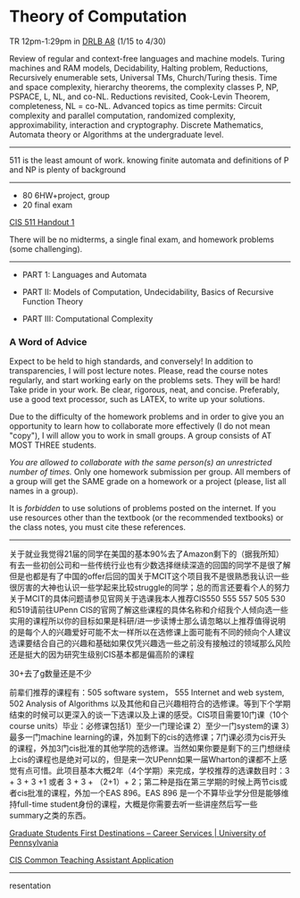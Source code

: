 # Theory of Computation

TR 12pm-1:29pm in [DRLB A8](https://www.facilities.upenn.edu/maps/locations/david-rittenhouse-laboratory) (1/15 to 4/30)

Review of regular and context-free languages and machine models. Turing machines and RAM models, Decidability, Halting problem, Reductions, Recursively enumerable sets, Universal TMs, Church/Turing thesis. Time and space complexity, hierarchy theorems, the complexity classes P, NP, PSPACE, L, NL, and co-NL. Reductions revisited, Cook-Levin Theorem, completeness, NL = co-NL. Advanced topics as time permits: Circuit complexity and parallel computation, randomized complexity, approximability, interaction and cryptography. Discrete Mathematics, Automata theory or Algorithms at the undergraduate level.

---

511 is the least amount of work. knowing finite automata and definitions of P and NP is plenty of background

---

- 80 6HW+project, group
- 20 final exam

[CIS 511 Handout 1](https://www.cis.upenn.edu/~cis5110/)

There will be no midterms, a single final exam, and homework problems (some challenging).

------

- PART 1: Languages and Automata

- PART II: Models of Computation, Undecidability, Basics of Recursive Function Theory

- PART III: Computational Complexity

### A Word of Advice

Expect to be held to high standards, and conversely! In addition to transparencies, I will post lecture notes. Please, read the course notes regularly, and start working early on the problems sets. They will be hard! Take pride in your work. Be clear, rigorous, neat, and concise. Preferably, use a good text processor, such as LATEX, to write up your solutions.

Due to the difficulty of the homework problems and in order to give you an opportunity to learn how to collaborate more effectively (I do not mean "copy"), I will allow you to work in small groups. A group consists of AT MOST THREE students.

*You are allowed to collaborate with the same person(s) an unrestricted number of times.*
Only one homework submission per group. All members of a group will get the SAME grade on a homework or a project (please, list all names in a group).

It is *forbidden* to use solutions of problems posted on the internet. If you use resources other than the textbook (or the recommended textbooks) or the class notes, you must cite these references.

---

关于就业我觉得21届的同学在美国的基本90%去了Amazon剩下的（据我所知）有去一些初创公司和一些传统行业也有少数选择继续深造的回国的同学不是很了解但是也都是有了中国的offer后回的国关于MCIT这个项目我不是很熟悉我认识一些很厉害的大神也认识一些学起来比较struggle的同学；总的而言还要看个人的努力关于MCIT的具体问题请参见官网关于选课我本人推荐CIS550 555 557 505 530和519请前往UPenn CIS的官网了解这些课程的具体名称和介绍我个人倾向选一些实用的课程所以你的目标如果是科研/进一步读博士那么请忽略以上推荐值得说明的是每个人的兴趣爱好可能不太一样所以在选修课上面可能有不同的倾向个人建议选课要结合自己的兴趣和基础如果仅凭兴趣选一些之前没有接触过的领域那么风险还是挺大的因为研究生级别CIS基本都是偏高阶的课程

30+去了g数量还是不少

前辈们推荐的课程有：505 software system， 555 Internet and web system, 502 Analysis of Algorithms 以及其他和自己兴趣相符合的选修课。等到下个学期结束的时候可以更深入的谈一下选课以及上课的感受。CIS项目需要10门课（10个course units）毕业：必修课包括1）至少一门理论课 2）至少一门system的课 3）最多一门machine learning的课，外加剩下的cis的选修课；7门课必须为cis开头的课程，外加3门cis批准的其他学院的选修课。当然如果你要是剩下的三门想继续上cis的课程也是绝对可以的，但是来一次UPenn如果一届Wharton的课都不上感觉有点可惜。此项目基本大概2年（4个学期）来完成，学校推荐的选课数目时：3 + 3 + 3 +1 或者 3 + 3 + （2+1）+ 2；第二种是指在第三学期的时候上两节cis或者cis批准的课程，外加一个EAS 896。EAS 896 是一个不算毕业学分但是能够维持full-time student身份的课程，大概是你需要去听一些讲座然后写一些summary之类的东西。

[Graduate Students First Destinations – Career Services | University of Pennsylvania](https://careerservices.upenn.edu/post-graduate-outcomes/graduate-students-first-destinations/)

[CIS Common Teaching Assistant Application](https://docs.google.com/forms/d/e/1FAIpQLSf1O-OpO2Od4BscCIgE9XIG_0Io5-DEI7K9f7pkHdWj90ppNw/viewform)

---

resentation
